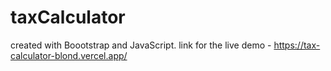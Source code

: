 # taxCalculator

created with Boootstrap and JavaScript.
link for the live demo - https://tax-calculator-blond.vercel.app/
